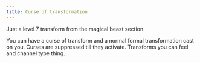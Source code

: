 ```yaml
---
title: Curse of transformation
---
```



Just a level 7 transform from the magical beast section.

You can have a curse of transform and a normal formal transformation cast on you. Curses are suppressed till they activate. Transforms you can feel and channel type thing.